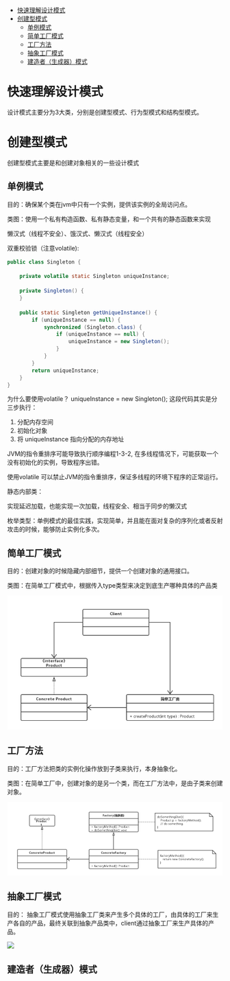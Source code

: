 <!-- TOC -->

- [快速理解设计模式](#快速理解设计模式)
- [创建型模式](#创建型模式)
    - [单例模式](#单例模式)
    - [简单工厂模式](#简单工厂模式)
    - [工厂方法](#工厂方法)
    - [抽象工厂模式](#抽象工厂模式)
    - [建造者（生成器）模式](#建造者生成器模式)

<!-- /TOC -->

# 快速理解设计模式

设计模式主要分为3大类，分别是创建型模式、行为型模式和结构型模式。

# 创建型模式

创建型模式主要是和创建对象相关的一些设计模式

## 单例模式

目的：确保某个类在jvm中只有一个实例，提供该实例的全局访问点。

类图：使用一个私有构造函数、私有静态变量，和一个共有的静态函数来实现

懒汉式（线程不安全）、饿汉式、懒汉式（线程安全）

双重校验锁（注意volatile): 

``` java
public class Singleton {

    private volatile static Singleton uniqueInstance;

    private Singleton() {
    }

    public static Singleton getUniqueInstance() {
        if (uniqueInstance == null) {
            synchronized (Singleton.class) {
                if (uniqueInstance == null) {
                    uniqueInstance = new Singleton();
                }
            }
        }
        return uniqueInstance;
    }
}
```

为什么要使用volatile？
uniqueInstance = new Singleton(); 这段代码其实是分三步执行：

1. 分配内存空间
2. 初始化对象
3. 将 uniqueInstance 指向分配的内存地址

JVM的指令重排序可能导致执行顺序编程1-3-2, 在多线程情况下，可能获取一个没有初始化的实例，导致程序出错。

使用volatile 可以禁止JVM的指令重排序，保证多线程的环境下程序的正常运行。

静态内部类：

实现延迟加载，也能实现一次加载，线程安全、相当于同步的懒汉式

枚举类型：单例模式的最佳实践，实现简单，并且能在面对复杂的序列化或者反射攻击的时候，能够防止实例化多次。

## 简单工厂模式

目的：创建对象的时候隐藏内部细节，提供一个创建对象的通用接口。

类图：在简单工厂模式中，根据传入type类型来决定到底生产哪种具体的产品类

![](img/简单工厂模式.png)

## 工厂方法

目的：工厂方法把类的实例化操作放到子类来执行，本身抽象化。

类图：在简单工厂中，创建对象的是另一个类，而在工厂方法中，是由子类来创建对象。

![](img/工厂方法.png)

## 抽象工厂模式

目的： 抽象工厂模式使用抽象工厂类来产生多个具体的工厂，由具体的工厂来生产各自的产品，最终关联到抽象产品类中，client通过抽象工厂来生产具体的产品。

![](/pics/8668a3e1-c9c7-4fcb-98b2-a96a5d841579.png)

## 建造者（生成器）模式

